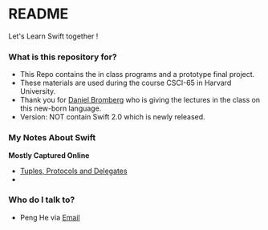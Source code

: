 # README #

Let's Learn Swift together !

### What is this repository for? ###

* This Repo contains the in class programs and a prototype final project.
* These materials are used during the course CSCI-65 in Harvard University.
* Thank you for [Daniel Bromberg](https://www.linkedin.com/pub/daniel-bromberg/32/699/41a) who is giving the lectures in the class on this new-born language.
* Version: NOT contain Swift 2.0 which is newly released.

### My Notes About Swift ###
**Mostly Captured Online**
* [Tuples, Protocols and Delegates](https://www.evernote.com/l/AGLT1qv09eVD8LqYrK5J8bmWgYSTIjs-Tfg)
* []()

### Who do I talk to? ###

* Peng He via [Email](thinkinbath@gmail.com)

